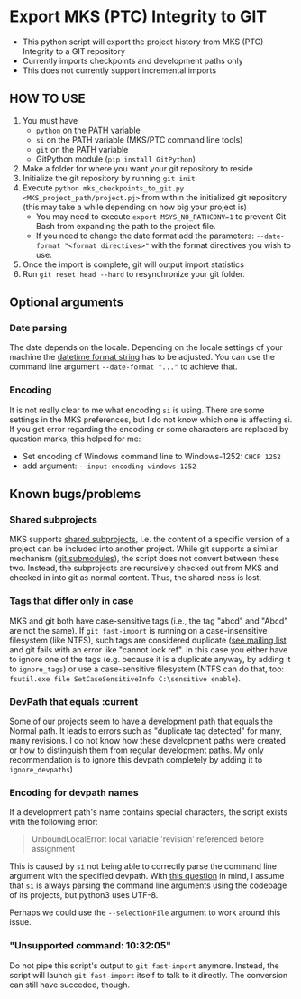 # Export MKS (PTC) Integrity to GIT
* This python script will export the project history from MKS (PTC) Integrity to a GIT repository
* Currently imports checkpoints and development paths only
* This does not currently support incremental imports

## HOW TO USE
1. You must have
   - `python` on the PATH variable
   - `si` on the PATH variable (MKS/PTC command line tools)
   - `git` on the PATH variable
   - GitPython module (`pip install GitPython`)
2. Make a folder for where you want your git repository to reside
3. Initialize the git repository by running `git init`
4. Execute  ```python mks_checkpoints_to_git.py <MKS_project_path/project.pj>``` from within the initialized git repository (this may take a while depending on how big your project is)
   * You may need to execute `export MSYS_NO_PATHCONV=1` to prevent Git Bash from expanding the path to the project file.
   * If you need to change the date format add the parameters: `--date-format "<format directives>"` with the format directives you wish to use.
5. Once the import is complete, git will output import statistics
6. Run `git reset head --hard` to resynchronize your git folder.


## Optional arguments

### Date parsing

The date depends on the locale. Depending on the locale settings of your machine the [datetime format string](https://www.programiz.com/python-programming/datetime/strftime#format-code) has to be adjusted. You can use the command line argument `--date-format "..."` to achieve that.

### Encoding

It is not really clear to me what encoding `si` is using. There are some settings in the MKS preferences, but I do not know which one is affecting si. If you get error regarding the encoding or some characters are replaced by question marks, this helped for me:

 - Set encoding of Windows command line to Windows-1252: `CHCP 1252`
 - add argument: `--input-encoding windows-1252`


## Known bugs/problems

### Shared subprojects

MKS supports [shared subprojects](http://support.ptc.com/help/integrity_hc/integrity120_hc/en/IntegrityHelp/client_proj_adding_shared_subprojects.mif-1.html), i.e. the content of a specific version of a project can be included into another project. While git supports a similar mechanism ([git submodules](https://git-scm.com/book/de/v1/Git-Tools-Submodule)), the script does not convert between these two. Instead, the subprojects are recursively checked out from MKS and checked in into git as normal content. Thus, the shared-ness is lost.

### Tags that differ only in case

MKS and git both have case-sensitive tags (i.e., the tag "abcd" and "Abcd" are not the same). If `git fast-import` is running on a case-insensitive filesystem (like NTFS), such tags are considered duplicate ([see mailing list](https://marc.info/?l=git&m=155157276401181&w=2) and git fails with an error like "cannot lock ref". In this case you either have to ignore one of the tags (e.g. because it is a duplicate anyway, by adding it to `ignore_tags`) or use a case-sensitive filesystem (NTFS can do that, too: `fsutil.exe file SetCaseSensitiveInfo C:\sensitive enable`).

### DevPath that equals :current

Some of our projects seem to have a development path that equals the Normal path. It leads to errors such as "duplicate tag detected" for many, many revisions. I do not know how these development paths were created or how to distinguish them from regular development paths. My only recommendation is to ignore this devpath completely by adding it to `ignore_devpaths`)

### Encoding for devpath names

If a development path's name contains special characters, the script exists with the following error:

> UnboundLocalError: local variable 'revision' referenced before assignment

This is caused by `si` not being able to correctly parse the command line argument with the specified devpath. With [this question](https://community.ptc.com/t5/Integrity-Windchill-Systems/Are-CLI-commands-taking-into-account-the-code-page-that-is-set/td-p/142055) in mind, I assume that `si` is always parsing the command line arguments using the codepage of its projects, but python3 uses UTF-8.

Perhaps we could use the `--selectionFile` argument to work around this issue.

### "Unsupported command: 10:32:05"

Do not pipe this script's output to `git fast-import` anymore. Instead, the script will launch `git fast-import` itself to talk to it directly. The conversion can still have succeded, though.